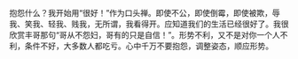 抱怨什么？我开始用“很好！”作为口头禅。即使不公，即使倒霉，即使被欺，辱我、笑我、轻我、贱我，无所谓，我看得开。应知道我们的生活已经很好了。我很欣赏丰哥那句“哥从不怨妇，哥有的只是自信！”。形势不利，又不是对你一个人不利，条件不好，大多数人都吃亏。心中千万不要抱怨，调整姿态，顺应形势。